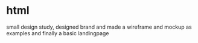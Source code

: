 # html

small design study, designed brand and made a wireframe and mockup as examples and finally a basic landingpage
